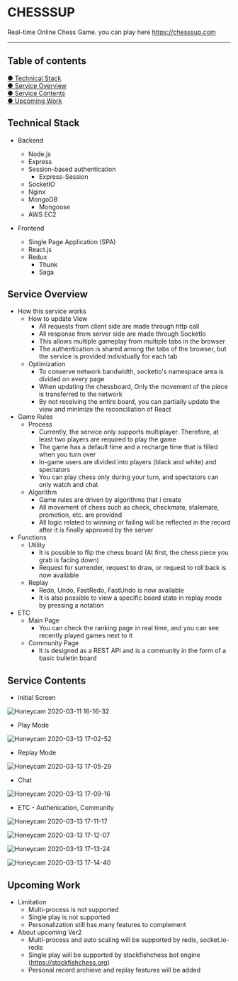 # CHESSSUP

Real-time Online Chess Game. you can play here <https://chesssup.com>

----

## Table of contents

[● Technical Stack](#Technial-Stack)  
[● Service Overview](#Service-Overview)  
[● Service Contents](#Contents)  
[● Upcoming Work](#Upcoming-Work)  

## Technical Stack

* Backend
  * Node.js
  * Express
  * Session-based authentication
    * Express-Session
  * SocketIO
  * Nginx
  * MongoDB
    * Mongoose
  * AWS EC2

* Frontend
  * Single Page Application (SPA)
  * React.js
  * Redux
    * Thunk
    * Saga

## Service Overview

* How this service works
  * How to update View
    * All requests from client side are made through http call
    * All response from server side are made through SocketIo
    * This allows multiple gameplay from multiple tabs in the browser
    * The authentication is shared among the tabs of the browser, but the service is provided individually for each tab
  * Optimization
    * To conserve network bandwidth, socketio's namespace area is divided on every page
    * When updating the chessboard, Only the movement of the piece is transferred to the network
    * By not receiving the entire board, you can partially update the view and minimize the reconciliation of React
* Game Rules
  * Process
    * Currently, the service only supports multiplayer. Therefore, at least two players are required to play the game
    * The game has a default time and a recharge time that is filled when you turn over
    * In-game users are divided into players (black and white) and spectators
    * You can play chess only during your turn, and spectators can only watch and chat
  * Algorithm
    * Game rules are driven by algorithms that i create
    * All movement of chess such as check, checkmate, stalemate, promotion, etc. are provided
    * All logic related to winning or failing will be reflected in the record after it is finally approved by the server
* Functions
  * Utility
    * It is possible to flip the chess board (At first, the chess piece you grab is facing down)
    * Request for surrender, request to draw, or request to roll back is now available
  * Replay
    * Redo, Undo, FastRedo, FastUndo is now available
    * It is also possible to view a specific board state in replay mode by pressing a notation
* ETC
  * Main Page
    * You can check the ranking page in real time, and you can see recently played games next to it
  * Community Page
    * It is designed as a REST API and is a community in the form of a basic bulletin board

## Service Contents

* Initial Screen

![Honeycam 2020-03-11 16-16-32](https://user-images.githubusercontent.com/56418546/76602777-ffb30c00-654e-11ea-9adc-88fba21d12d5.gif)

* Play Mode

![Honeycam 2020-03-13 17-02-52](https://user-images.githubusercontent.com/56418546/76602739-ed38d280-654e-11ea-894c-d0ddb13f04ed.gif)

* Replay Mode

![Honeycam 2020-03-13 17-05-29](https://user-images.githubusercontent.com/56418546/76602801-0b063780-654f-11ea-88f1-d7fecc2b7537.gif)

* Chat

![Honeycam 2020-03-13 17-09-16](https://user-images.githubusercontent.com/56418546/76602818-1194af00-654f-11ea-8f5e-4cf653e2049f.gif)

* ETC - Authenication, Community

![Honeycam 2020-03-13 17-11-17](https://user-images.githubusercontent.com/56418546/76602836-19545380-654f-11ea-8956-4ba342079861.gif)

![Honeycam 2020-03-13 17-12-07](https://user-images.githubusercontent.com/56418546/76602852-1fe2cb00-654f-11ea-93c2-7989d246d05a.gif)

![Honeycam 2020-03-13 17-13-24](https://user-images.githubusercontent.com/56418546/76602865-26714280-654f-11ea-986a-b8d8c2d39b19.gif)

![Honeycam 2020-03-13 17-14-40](https://user-images.githubusercontent.com/56418546/76602875-2c672380-654f-11ea-81de-78ec1879e094.gif)

## Upcoming Work

* Limitation
  * Multi-process is not supported
  * Single play is not supported
  * Personalization still has many features to complement
* About upcoming Ver2
  * Multi-process and auto scaling will be supported by redis, socket.io-redis
  * Single play will be supported by stockfishchess bot engine (<https://stockfishchess.org>)
  * Personal record archieve and replay features will be added
